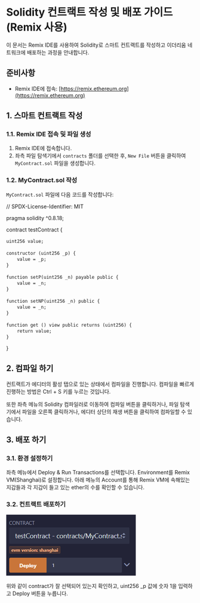 # Solidity 컨트랙트 작성 및 배포 가이드 (Remix 사용)

이 문서는 Remix IDE를 사용하여 Solidity로 스마트 컨트랙트를 작성하고 이더리움 네트워크에 배포하는 과정을 안내합니다.

## 준비사항

- Remix IDE에 접속: [https://remix.ethereum.org](https://remix.ethereum.org)

## 1. 스마트 컨트랙트 작성

### 1.1. Remix IDE 접속 및 파일 생성

1. Remix IDE에 접속합니다.
2. 좌측 파일 탐색기에서 `contracts` 폴더를 선택한 후, `New File` 버튼을 클릭하여 `MyContract.sol` 파일을 생성합니다.

### 1.2. MyContract.sol 작성

`MyContract.sol` 파일에 다음 코드를 작성합니다:


// SPDX-License-Identifier: MIT

pragma solidity ^0.8.18;

contract testContract {

    uint256 value;

    constructor (uint256 _p) {
        value = _p;
    }

    function setP(uint256 _n) payable public {
        value = _n;
    }

    function setNP(uint256 _n) public {
        value = _n;
    }

    function get () view public returns (uint256) {
        return value;
    }
}

## 2. 컴파일 하기 

컨트랙트가 에디터의 활성 탭으로 있는 상태에서 컴파일을 진행합니다.
컴파일을 빠르게 진행하는 방법은 Ctrl + S 키를 누르는 것입니다.

또한 좌측 메뉴의 Solidity 컴파일러로 이동하여 컴파일 버튼을 클릭하거나, 파일 탐색기에서 파일을 오른쪽 클릭하거나,
에디터 상단의 재생 버튼을 클릭하여 컴파일할 수 있습니다.

## 3. 배포 하기 

### 3.1. 환경 설정하기 

 좌측 메뉴에서 Deploy & Run Transactions를 선택합니다.
 Environment를 Remix VM(Shanghai)로 설정합니다. 
 아래 메뉴의 Account를 통해 Remix VM에 속해있는 지갑들과 각 지갑이 들고 있는 ether의 수를 확인할 수 있습니다. 


### 3.2. 컨트랙트 배포하기

![alt text](image-1.png)

위와 같이 contract가 잘 선택되어 있는지 확인하고, uint256 _p 값에 숫자 1을 입력하고 Deploy 버튼을 누릅니다. 


